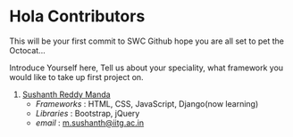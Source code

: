 # Hola Contributors

This will be your first commit to SWC Github hope you are all set to pet the Octocat...

Introduce Yourself here, Tell us about your speciality, what framework you would like to take up first project on.


1. [Sushanth Reddy Manda](https://github.com/SushanthReddyManda)
   - *Frameworks* :  HTML, CSS, JavaScript, Django(now learning)
   - *Libraries* : Bootstrap, jQuery
   - *email* : m.sushanth@iitg.ac.in
